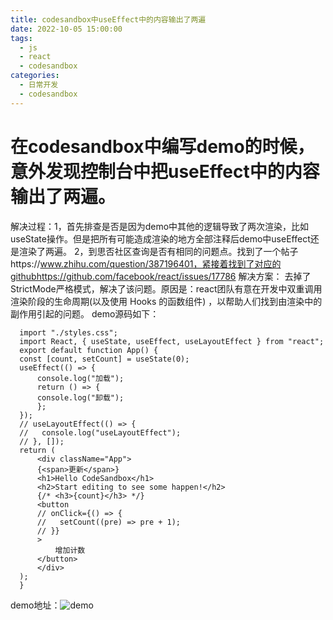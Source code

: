 ```yaml
---
title: codesandbox中useEffect中的内容输出了两遍
date: 2022-10-05 15:00:00
tags: 
  - js
  - react
  - codesandbox
categories: 
  - 日常开发
  - codesandbox
---
```


# 在codesandbox中编写demo的时候，意外发现控制台中把useEffect中的内容输出了两遍。
  解决过程：1，首先排查是否是因为demo中其他的逻辑导致了两次渲染，比如useState操作。但是把所有可能造成渲染的地方全部注释后demo中useEffect还是渲染了两遍。
           2，到思否社区查询是否有相同的问题点。找到了一个帖子https://www.zhihu.com/question/387196401，紧接着找到了对应的githubhttps://github.com/facebook/react/issues/17786
  解决方案： 去掉了StrictMode严格模式，解决了该问题。原因是：react团队有意在开发中双重调用渲染阶段的生命周期(以及使用 Hooks 的函数组件) ，以帮助人们找到由渲染中的副作用引起的问题。
  demo源码如下：
  ```
    import "./styles.css";
    import React, { useState, useEffect, useLayoutEffect } from "react";
    export default function App() {
    const [count, setCount] = useState(0);
    useEffect(() => {
        console.log("加载");
        return () => {
        console.log("卸载");
        };
    });
    // useLayoutEffect(() => {
    //   console.log("useLayoutEffect");
    // }, []);
    return (
        <div className="App">
        {<span>更新</span>}
        <h1>Hello CodeSandbox</h1>
        <h2>Start editing to see some happen!</h2>
        {/* <h3>{count}</h3> */}
        <button
        // onClick={() => {
        //   setCount((pre) => pre + 1);
        // }}
        >
            增加计数
        </button>
        </div>
    );
    }

  ```
  demo地址：![demo](https://codesandbox.io/s/useeffect-ljev2g?file=/src/App.js:0-665)


